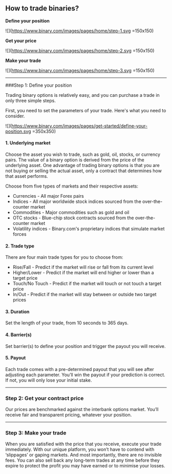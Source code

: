## How to trade binaries?

**Define your position**  

![](https://www.binary.com/images/pages/home/step-1.svg =150x150)


**Get your price**   

![](https://www.binary.com/images/pages/home/step-2.svg =150x150)

**Make your trade**   

![](https://www.binary.com/images/pages/home/step-3.svg =150x150)

---

###Step 1: Define your position

Trading binary options is relatively easy, and you can purchase a trade in only three simple steps.

First, you need to set the parameters of your trade. Here's what you need to consider.

![](https://www.binary.com/images/pages/get-started/define-your-position.svg =350x350)

#### 1. Underlying market

Choose the asset you wish to trade, such as gold, oil, stocks, or currency pairs. The value of a binary option is derived from the price of the underlying asset. One advantage of trading binary options is that you are not buying or selling the actual asset, only a contract that determines how that asset performs.

Choose from five types of markets and their respective assets:

* Currencies - All major Forex pairs
* Indices - All major worldwide stock indices sourced from the over-the-counter market
* Commodities - Major commodities such as gold and oil
* OTC stocks - Blue-chip stock contracts sourced from the over-the-counter market
* Volatility indices - Binary.com's proprietary indices that simulate market forces

#### 2. Trade type

There are four main trade types for you to choose from:
  
* Rise/Fall - Predict if the market will rise or fall from its current level
* Higher/Lower - Predict if the market will end higher or lower than a target price
* Touch/No Touch - Predict if the market will touch or not touch a target price
* In/Out - Predict if the market will stay between or outside two target prices

#### 3. Duration

Set the length of your trade, from 10 seconds to 365 days.

#### 4. Barrier(s)

Set barrier(s) to define your position and trigger the payout you will receive.

#### 5. Payout

Each trade comes with a pre-determined payout that you will see after adjusting each parameter. You’ll win the payout if your prediction is correct. If not, you will only lose your initial stake.

---

### Step 2: Get your contract price

Our prices are benchmarked against the interbank options market. You’ll receive fair and transparent pricing, whatever your position.

---

### Step 3: Make your trade

When you are satisfied with the price that you receive, execute your trade immediately. With our unique platform, you won’t have to contend with ‘slippages’ or gaping markets. And most importantly, there are no invisible fees. You can also sell back any long-term trades at any time before they expire to protect the profit you may have earned or to minimise your losses.
